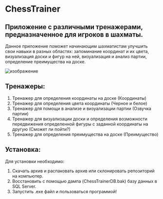 # ChessTrainer
## Приложение с различными тренажерами, предназначенное для игроков в шахматы.

Данное приложение поможет начинающим шахматистам улучшить свои навыки в разных областях: запоминание координат и их цвета,
визуализация доски и фигур на ней, визуализация и анализ партии, определение преимущества на доске. 

![изображение](https://user-images.githubusercontent.com/86565009/172260537-e49dc036-7742-4de6-aea2-f8a7f6dc8852.png)

## Тренажеры:

1. Тренажер для определения координаты на доске (Координаты)
2. Тренажер для определения цвета координаты (Черное и белое)
3. Тренажер для помощи в анализе и визуализации партии (Озвучка партии)
4. Тренажер для визуализации доски и определения возможности передвижения определенной фигуры с заданной координаты на другую (Сможет ли пойти?)
5. Тренажер для определения преимущества на доске (Преимущество)

## Установка:

Для установки необходимо:
1. Скачать архив и распаковать архив или склонировать репозиторий на компьютер.
2. Восстановить с помощью дампа (ChessTrainerDB.bak) базу данных в SQL Server. 
4. Запустить .exe файл и пользоваться программой!
